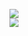 [![](https://img.shields.io/badge/Made%20With-Github%20Spray-lightgrey.svg?style=for-the-badge&logo=github)](https://github.com/Annihil/github-spray#3710)  
[![](https://i.imgur.com/2DrTn0Z.gif)](https://github.com/Annihil/github-spray)